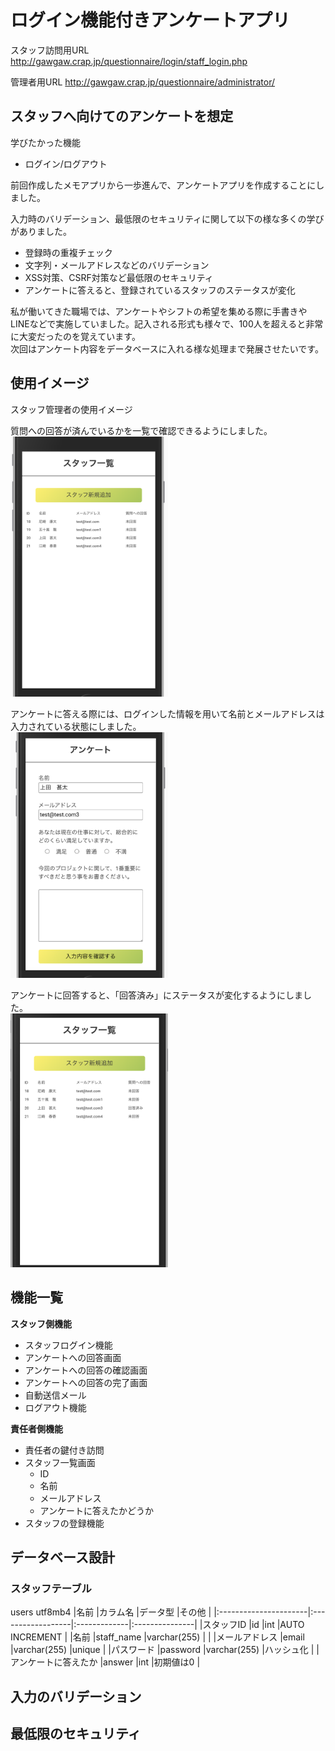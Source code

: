 # ログイン機能付きアンケートアプリ

スタッフ訪問用URL
http://gawgaw.crap.jp/questionnaire/login/staff_login.php

管理者用URL
http://gawgaw.crap.jp/questionnaire/administrator/


## スタッフへ向けてのアンケートを想定

学びたかった機能
* ログイン/ログアウト

前回作成したメモアプリから一歩進んで、アンケートアプリを作成することにしました。

入力時のバリデーション、最低限のセキュリティに関して以下の様な多くの学びがありました。

* 登録時の重複チェック
* 文字列・メールアドレスなどのバリデーション
* XSS対策、CSRF対策など最低限のセキュリティ
* アンケートに答えると、登録されているスタッフのステータスが変化

私が働いてきた職場では、アンケートやシフトの希望を集める際に手書きやLINEなどで実施していました。記入される形式も様々で、100人を超えると非常に大変だったのを覚えています。  
次回はアンケート内容をデータベースに入れる様な処理まで発展させたいです。


## 使用イメージ

スタッフ管理者の使用イメージ  

質問への回答が済んでいるかを一覧で確認できるようにしました。  
<img width="50%" src="demo-img/スクリーンショット 2020-09-16 21.38.33.png">  

アンケートに答える際には、ログインした情報を用いて名前とメールアドレスは入力されている状態にしました。  
<img width="50%" src="demo-img/スクリーンショット 2020-09-16 21.39.02.png">

アンケートに回答すると、「回答済み」にステータスが変化するようにしました。  
<img width="50%" src="demo-img/スクリーンショット 2020-09-16 21.39.56.png">

## 機能一覧
**スタッフ側機能**
* スタッフログイン機能
* アンケートへの回答画面
* アンケートへの回答の確認画面
* アンケートへの回答の完了画面
* 自動送信メール  
* ログアウト機能  

**責任者側機能**
* 責任者の鍵付き訪問
* スタッフ一覧画面
  * ID
  * 名前
  * メールアドレス
  * アンケートに答えたかどうか
* スタッフの登録機能


## データベース設計

### スタッフテーブル

users utf8mb4
|名前                   |カラム名           |データ型      |その他          |
|:----------------------|:------------------|:-------------|:---------------|
|スタッフID             |id                 |int           |AUTO INCREMENT  |
|名前                   |staff_name         |varchar(255)  |                |
|メールアドレス         |email              |varchar(255)  |unique          |
|パスワード             |password           |varchar(255)  |ハッシュ化      |
|アンケートに答えたか   |answer             |int           |初期値は0       |

## 入力のバリデーション

## 最低限のセキュリティ